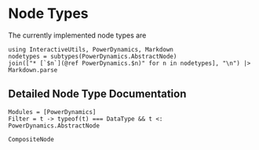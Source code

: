 # Node Types

The currently implemented node types are

```@eval
using InteractiveUtils, PowerDynamics, Markdown
nodetypes = subtypes(PowerDynamics.AbstractNode)
join(["* [`$n`](@ref PowerDynamics.$n)" for n in nodetypes], "\n") |> Markdown.parse
```

## Detailed Node Type Documentation

```@autodocs
Modules = [PowerDynamics]
Filter = t -> typeof(t) === DataType && t <: PowerDynamics.AbstractNode
```
```@docs
CompositeNode
```
